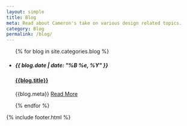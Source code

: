 ```yaml
---
layout: simple
title: Blog
meta: Read about Cameron's take on various design related topics.
category: Blog
permalink: /blog/
---
```


<main>
    <ul class="blog_list">
        {% for blog in site.categories.blog %}            
            <li>
                <a class="fade_in blog_image_thumb" style="background-image: url('{{blog.image}}')" href="{{site.baseurl}}{{blog.url}}"></a>
                <div class="blog_right_column">
                <h5 class="header_date font_small">{{ blog.date | date: "%B %e, %Y" }}</h5>
                    <a href="{{site.baseurl}}{{blog.url}}">
                        <h4 class="blog_title">{{blog.title}}</h4>
                    </a>
                    <p class="blog_description">{{blog.meta}} <a href="{{site.baseurl}}{{blog.url}}">Read More</a></p>
                </div>
            </li>
        {% endfor %}
    </ul>
    {% include footer.html %}
</main>